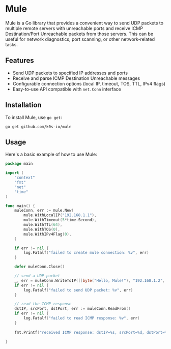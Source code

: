 # Mule

Mule is a Go library that provides a convenient way to send UDP packets to multiple remote servers with unreachable ports and receive ICMP Destination/Port Unreachable packets from those servers. This can be useful for network diagnostics, port scanning, or other network-related tasks.

## Features

- Send UDP packets to specified IP addresses and ports
- Receive and parse ICMP Destination Unreachable messages
- Configurable connection options (local IP, timeout, TOS, TTL, IPv4 flags)
- Easy-to-use API compatible with `net.Conn` interface

## Installation

To install Mule, use `go get`:

```
go get github.com/k0s-io/mule
```

## Usage

Here's a basic example of how to use Mule:

```go
package main

import (
	"context"
	"fmt"
	"net"
	"time"
)

func main() {
	muleConn, err := mule.New(
		mule.WithLocalIP("192.168.1.1"),
		mule.WithTimeout(5*time.Second),
		mule.WithTTL(64),
		mule.WithTOS(0),
		mule.WithIPv4Flag(0),
	)

    if err != nil {
        log.Fatalf("failed to create mule connection: %v", err)
    }

    defer muleConn.Close()

    // send a UDP packet
    _, err = muleConn.WriteToIP([]byte("Hello, Mule!"), "192.168.1.2", 1234, 80)
    if err != nil { 
        log.Fatalf("failed to send UDP packet: %v", err)
    }

    // read the ICMP response
    dstIP, srcPort, dstPort, err := muleConn.ReadFrom()
    if err != nil {
        log.Fatalf("failed to read ICMP response: %v", err)
    }
    
    fmt.Printf("received ICMP response: dstIP=%s, srcPort=%d, dstPort=%d\n", dstIP, srcPort, dstPort)

}




